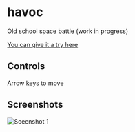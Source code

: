 # havoc

Old school space battle (work in progress)


[You can give it a try here](https://jphamilton.github.io/havoc/)

## Controls
Arrow keys to move

## Screenshots

![Sceenshot 1](https://jphamilton.github.com/havoc/assets/screenshot-1.png)